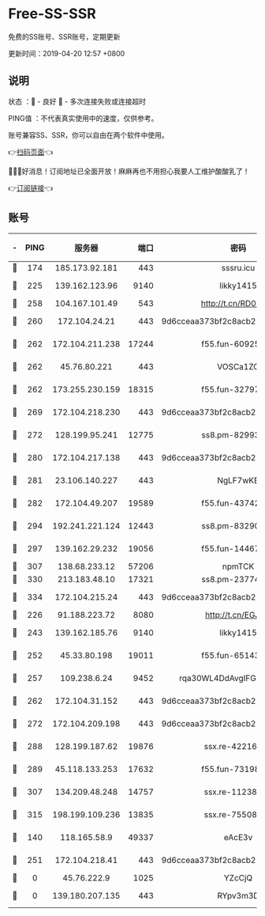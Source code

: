 # Free-SS-SSR

免费的SS账号、SSR账号，定期更新

更新时间：2019-04-20 12:57 +0800

## 说明

状态     ：🙂 - 良好 🙁 - 多次连接失败或连接超时

PING值   ：不代表真实使用中的速度，仅供参考。

账号兼容SS、SSR，你可以自由在两个软件中使用。

👉[扫码页面](https://liesauer.github.io/Free-SS-SSR/)👈

🎉🎉🎉好消息！订阅地址已全面开放！麻麻再也不用担心我要人工维护酸酸乳了！

👉[订阅链接](https://www.liesauer.net/yogurt/subscribe?ACCESS_TOKEN=DAYxR3mMaZAsaqUb)👈

## 账号

|-|PING|服务器|端口|密码|加密方式|区域|
|:----:|:----:|:-----:|-----:|:----:|:----:|:----:|
|🙂|174|185.173.92.181|443|sssru.icu|rc4-md5|RU|
|🙂|225|139.162.123.96|9140|likky1415|aes-256-cfb|JP|
|🙂|258|104.167.101.49|543|http://t.cn/RD0D7sx|rc4-md5|CA|
|🙂|260|172.104.24.21|443|9d6cceaa373bf2c8acb22e60b6a58be6|aes-256-cfb|US|
|🙂|262|172.104.211.238|17244|f55.fun-60925074|aes-256-cfb|US|
|🙂|262|45.76.80.221|443|VOSCa1ZG|aes-256-cfb|DE|
|🙂|262|173.255.230.159|18315|f55.fun-32797324|aes-256-cfb|US|
|🙂|269|172.104.218.230|443|9d6cceaa373bf2c8acb22e60b6a58be6|aes-256-cfb|US|
|🙂|272|128.199.95.241|12775|ss8.pm-82993561|aes-256-cfb|SG|
|🙂|280|172.104.217.138|443|9d6cceaa373bf2c8acb22e60b6a58be6|aes-256-cfb|US|
|🙂|281|23.106.140.227|443|NgLF7wKB|aes-256-cfb|US|
|🙂|282|172.104.49.207|19589|f55.fun-43742869|aes-256-cfb|SG|
|🙂|294|192.241.221.124|12443|ss8.pm-83290580|aes-256-cfb|US|
|🙂|297|139.162.29.232|19056|f55.fun-14467023|aes-256-cfb|SG|
|🙂|307|138.68.233.12|57206|npmTCK|rc4-md5|US|
|🙂|330|213.183.48.10|17321|ss8.pm-23774464|rc4-md5|RU|
|🙂|334|172.104.215.24|443|9d6cceaa373bf2c8acb22e60b6a58be6|aes-256-cfb|US|
|🙂|226|91.188.223.72|8080|http://t.cn/EGJIyrl|rc4-md5|RU|
|🙂|243|139.162.185.76|9140|likky1415|aes-256-cfb|DE|
|🙂|252|45.33.80.198|19011|f55.fun-65143945|aes-256-cfb|US|
|🙂|257|109.238.6.24|9452|rqa30WL4DdAvgIFG6Fs3znzTa|aes-256-cfb|FR|
|🙂|262|172.104.31.152|443|9d6cceaa373bf2c8acb22e60b6a58be6|aes-256-cfb|US|
|🙂|272|172.104.209.198|443|9d6cceaa373bf2c8acb22e60b6a58be6|aes-256-cfb|US|
|🙂|288|128.199.187.62|19876|ssx.re-42216625|aes-256-cfb|SG|
|🙂|289|45.118.133.253|17632|f55.fun-73198331|aes-256-cfb|SG|
|🙂|307|134.209.48.248|14757|ssx.re-11238638|aes-256-cfb|US|
|🙂|315|198.199.109.236|13835|ssx.re-75508412|aes-256-cfb|US|
|🙁|140|118.165.58.9|49337|eAcE3v|chacha20-ietf|TW|
|🙁|251|172.104.218.41|443|9d6cceaa373bf2c8acb22e60b6a58be6|aes-256-cfb|US|
|🙁|0|45.76.222.9|1025|YZcCjQ|rc4-md5|JP|
|🙁|0|139.180.207.135|443|RYpv3m3D|aes-256-cfb|JP|
